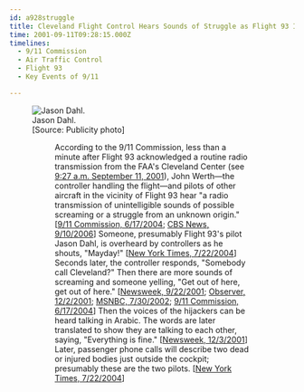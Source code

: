 ```yaml
---
id: a928struggle
title: Cleveland Flight Control Hears Sounds of Struggle as Flight 93 Is Hijacked
time: 2001-09-11T09:28:15.000Z
timelines:
  - 9/11 Commission
  - Air Traffic Control
  - Flight 93
  - Key Events of 9/11

---
```


<figure class="image">
  <img alt="Jason Dahl." src="http://cdn.historycommons.org/images/events/308_jason_dahl.jpg" />
  <figcaption>Jason Dahl.<br>[Source: Publicity photo]</figcaption>
<figure>

According to the 9/11 Commission, less than a minute after Flight 93 acknowledged a routine radio transmission from the FAA's Cleveland Center (see [9:27 a.m. September 11, 2001](/timeline/#a927lastcontact)), John Werth—the controller handling the flight—and pilots of other aircraft in the vicinity of Flight 93 hear "a radio transmission of unintelligible sounds of possible screaming or a struggle from an unknown origin." [[9/11 Commission, 6/17/2004][1]; [CBS News, 9/10/2006][2]] Someone, presumably Flight 93's pilot Jason Dahl, is overheard by controllers as he shouts, "Mayday!" [[New York Times, 7/22/2004][3]] Seconds later, the controller responds, "Somebody call Cleveland?" Then there are more sounds of screaming and someone yelling, "Get out of here, get out of here." [[Newsweek, 9/22/2001][4]; [Observer, 12/2/2001][5]; [MSNBC, 7/30/2002][6]; [9/11 Commission, 6/17/2004][1]] Then the voices of the hijackers can be heard talking in Arabic. The words are later translated to show they are talking to each other, saying, "Everything is fine." [[Newsweek, 12/3/2001][7]] Later, passenger phone calls will describe two dead or injured bodies just outside the cockpit; presumably these are the two pilots. [[New York Times, 7/22/2004][3]]

[1]: https://web.archive.org/web/20040617211819/http://www.msnbc.msn.com/id/5233007/
[2]: https://www.cbsnews.com/news/flight-93-controller-looks-back/
[3]: https://www.nytimes.com/2004/07/22/politics/details-emerge-on-flight-93.html
[4]: https://web.archive.org/web/20040629224627/www.msnbc.com/news/create_p1.asp?cp1=1&cpm=1&cpe=1&URL=www.msnbc.com/news/632626.asp
[5]: https://www.theguardian.com/world/2001/dec/02/september11.terrorism1
[6]: https://web.archive.org/web/20130914030016/http://www.nbcnews.com/id/3080117/ns/dateline_nbc-newsmakers/t/heroes-flight/
[7]: http://www.j-bradford-delong.net/TotW/flight_93.html
